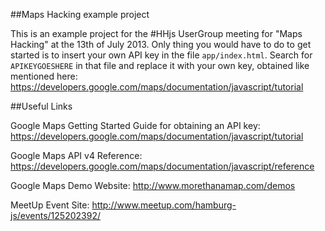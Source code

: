 ##Maps Hacking example project

This is an example project for the #HHjs UserGroup meeting for "Maps Hacking" at the 13th of July 2013. Only thing you would have to do to get started is to insert your own API key in the file ```app/index.html```. Search for ```APIKEYGOESHERE``` in that file and replace it with your own key, obtained like mentioned here: https://developers.google.com/maps/documentation/javascript/tutorial 

##Useful Links

Google Maps Getting Started Guide for obtaining an API key:
https://developers.google.com/maps/documentation/javascript/tutorial

Google Maps API v4 Reference:
https://developers.google.com/maps/documentation/javascript/reference

Google Maps Demo Website:
http://www.morethanamap.com/demos

MeetUp Event Site:
http://www.meetup.com/hamburg-js/events/125202392/